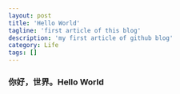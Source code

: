 ```yaml
---
layout: post
title: 'Hello World'
tagline: 'first article of this blog'
description: 'my first article of github blog'
category: Life
tags: []
---
```


### 你好，世界。Hello World
